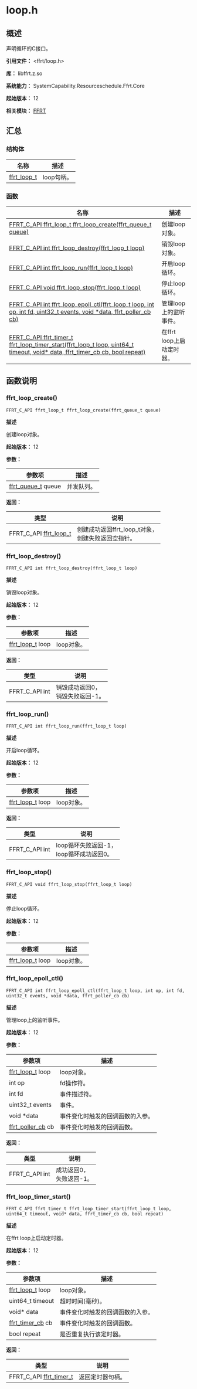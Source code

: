 # loop.h

## 概述

声明循环的C接口。

**引用文件：** <ffrt/loop.h>

**库：** libffrt.z.so

**系统能力：** SystemCapability.Resourceschedule.Ffrt.Core

**起始版本：** 12

**相关模块：** [FFRT](capi-ffrt.md)

## 汇总

### 结构体

| 名称              | 描述 |
|-----------------|----|
| [ffrt_loop_t](capi-ffrt-ffrt-loop-t.md) | loop句柄。   |


### 函数

| 名称 | 描述 |
| -- | -- |
| [FFRT_C_API ffrt_loop_t ffrt_loop_create(ffrt_queue_t queue)](#ffrt_loop_create) | 创建loop对象。 |
| [FFRT_C_API int ffrt_loop_destroy(ffrt_loop_t loop)](#ffrt_loop_destroy) | 销毁loop对象。 |
| [FFRT_C_API int ffrt_loop_run(ffrt_loop_t loop)](#ffrt_loop_run) | 开启loop循环。 |
| [FFRT_C_API void ffrt_loop_stop(ffrt_loop_t loop)](#ffrt_loop_stop) | 停止loop循环。 |
| [FFRT_C_API int ffrt_loop_epoll_ctl(ffrt_loop_t loop, int op, int fd, uint32_t events, void *data, ffrt_poller_cb cb)](#ffrt_loop_epoll_ctl) | 管理loop上的监听事件。 |
| [FFRT_C_API ffrt_timer_t ffrt_loop_timer_start(ffrt_loop_t loop, uint64_t timeout, void* data, ffrt_timer_cb cb, bool repeat)](#ffrt_loop_timer_start) | 在ffrt loop上启动定时器。 |

## 函数说明

### ffrt_loop_create()

```
FFRT_C_API ffrt_loop_t ffrt_loop_create(ffrt_queue_t queue)
```

**描述**

创建loop对象。

**起始版本：** 12


**参数：**

| 参数项                    | 描述 |
|------------------------| -- |
| [ffrt_queue_t](capi-ffrt-ffrt-queue-t.md) queue | 并发队列。 |

**返回：**

| 类型                         | 说明 |
|----------------------------| -- |
| FFRT_C_API [ffrt_loop_t](capi-ffrt-ffrt-loop-t.md) | 创建成功返回ffrt_loop_t对象，<br>          创建失败返回空指针。 |

### ffrt_loop_destroy()

```
FFRT_C_API int ffrt_loop_destroy(ffrt_loop_t loop)
```

**描述**

销毁loop对象。

**起始版本：** 12


**参数：**

| 参数项 | 描述 |
| -- | -- |
| [ffrt_loop_t](capi-ffrt-ffrt-loop-t.md) loop | loop对象。 |

**返回：**

| 类型 | 说明 |
| -- | -- |
| FFRT_C_API int | 销毁成功返回0，<br>          销毁失败返回-1。 |

### ffrt_loop_run()

```
FFRT_C_API int ffrt_loop_run(ffrt_loop_t loop)
```

**描述**

开启loop循环。

**起始版本：** 12


**参数：**

| 参数项 | 描述 |
| -- | -- |
| [ffrt_loop_t](capi-ffrt-ffrt-loop-t.md) loop | loop对象。 |

**返回：**

| 类型 | 说明 |
| -- | -- |
| FFRT_C_API int | loop循环失败返回-1，<br>          loop循环成功返回0。 |

### ffrt_loop_stop()

```
FFRT_C_API void ffrt_loop_stop(ffrt_loop_t loop)
```

**描述**

停止loop循环。

**起始版本：** 12


**参数：**

| 参数项 | 描述 |
| -- | -- |
| [ffrt_loop_t](capi-ffrt-ffrt-loop-t.md) loop | loop对象。 |

### ffrt_loop_epoll_ctl()

```
FFRT_C_API int ffrt_loop_epoll_ctl(ffrt_loop_t loop, int op, int fd, uint32_t events, void *data, ffrt_poller_cb cb)
```

**描述**

管理loop上的监听事件。

**起始版本：** 12


**参数：**

| 参数项 | 描述 |
| -- | -- |
| [ffrt_loop_t](capi-ffrt-ffrt-loop-t.md) loop | loop对象。 |
| int op | fd操作符。 |
| int fd | 事件描述符。 |
| uint32_t events | 事件。 |
| void *data | 事件变化时触发的回调函数的入参。 |
| [ffrt_poller_cb](capi-type-def-h.md#ffrt_poller_cb) cb | 事件变化时触发的回调函数。 |

**返回：**

| 类型 | 说明 |
| -- | -- |
| FFRT_C_API int | 成功返回0，<br>          失败返回-1。 |

### ffrt_loop_timer_start()

```
FFRT_C_API ffrt_timer_t ffrt_loop_timer_start(ffrt_loop_t loop, uint64_t timeout, void* data, ffrt_timer_cb cb, bool repeat)
```

**描述**

在ffrt loop上启动定时器。

**起始版本：** 12


**参数：**

| 参数项 | 描述 |
| -- | -- |
| [ffrt_loop_t](capi-ffrt-ffrt-loop-t.md) loop | loop对象。 |
| uint64_t timeout | 超时时间(毫秒)。 |
| void* data | 事件变化时触发的回调函数的入参。 |
| [ffrt_timer_cb](capi-type-def-h.md#ffrt_timer_cb) cb | 事件变化时触发的回调函数。 |
| bool repeat | 是否重复执行该定时器。 |

**返回：**

| 类型                                               | 说明 |
|--------------------------------------------------| -- |
| FFRT_C_API [ffrt_timer_t](capi-type-def-h.md#变量) | 返回定时器句柄。 |


